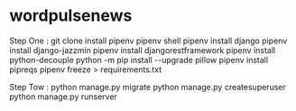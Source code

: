 # wordpulsenews
Step One : 
  git clone
  install pipenv 
  pipenv shell
  pipenv install django
  pipenv install django-jazzmin
  pipenv install djangorestframework
  pipenv install python-decouple
  python -m pip install --upgrade pillow
  pipenv install pipreqs
  pipenv freeze > requirements.txt

Step Tow :
  python manage.py migrate
  python manage.py createsuperuser
  python manage.py runserver 
